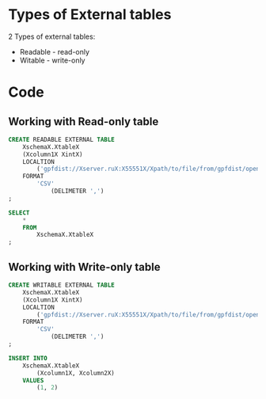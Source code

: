 #                  Types of External tables

2 Types of external tables:
- Readable - read-only
- Witable - write-only

#                  Code

##                 Working with Read-only table

```SQL
CREATE READABLE EXTERNAL TABLE 
    XschemaX.XtableX
    (Xcolumn1X XintX)
    LOCALTION
        ('gpfdist://Xserver.ruX:X55551X/Xpath/to/file/from/gpfdist/open/folderX.csv')
    FORMAT
        'CSV'
            (DELIMETER ',')
;

SELECT
    *
    FROM
        XschemaX.XtableX
;
```



##                 Working with Write-only table

```SQL
CREATE WRITABLE EXTERNAL TABLE 
    XschemaX.XtableX
    (Xcolumn1X XintX)
    LOCALTION
        ('gpfdist://Xserver.ruX:X55551X/Xpath/to/file/from/gpfdist/open/folderX.csv')
    FORMAT
        'CSV'
            (DELIMETER ',')
;

INSERT INTO
    XschemaX.XtableX
        (Xcolumn1X, Xcolumn2X)
    VALUES
        (1, 2)
```

